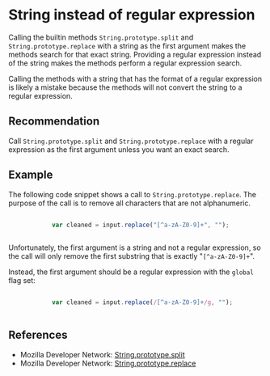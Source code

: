 # String instead of regular expression
Calling the builtin methods `String.prototype.split` and `String.prototype.replace` with a string as the first argument makes the methods search for that exact string. Providing a regular expression instead of the string makes the methods perform a regular expression search.

Calling the methods with a string that has the format of a regular expression is likely a mistake because the methods will not convert the string to a regular expression.


## Recommendation
Call `String.prototype.split` and `String.prototype.replace` with a regular expression as the first argument unless you want an exact search.


## Example
The following code snippet shows a call to `String.prototype.replace`. The purpose of the call is to remove all characters that are not alphanumeric.

```javascript

			var cleaned = input.replace("[^a-zA-Z0-9]+", "");
		
```
Unfortunately, the first argument is a string and not a regular expression, so the call will only remove the first substring that is exactly "`[^a-zA-Z0-9]+`".

Instead, the first argument should be a regular expression with the `global` flag set:

```javascript

			var cleaned = input.replace(/[^a-zA-Z0-9]+/g, "");
		
```

## References
* Mozilla Developer Network: [String.prototype.split](https://developer.mozilla.org/en-US/docs/Web/JavaScript/Reference/Global_Objects/String/split)
* Mozilla Developer Network: [String.prototype.replace](https://developer.mozilla.org/en-US/docs/Web/JavaScript/Reference/Global_Objects/String/replace)
